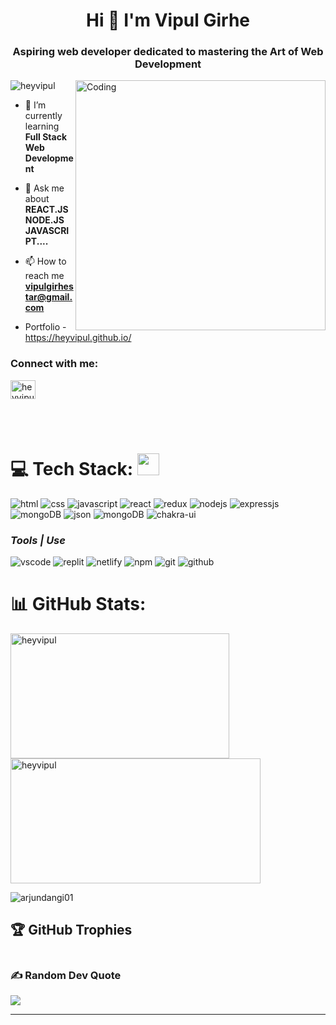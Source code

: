 <h1 align="center">Hi  👋 I'm Vipul Girhe</h1>
<h3 align="center">Aspiring web developer dedicated to mastering the Art of Web Development</h3>
<img  align="right" alt="Coding" width="400" src="https://media1.giphy.com/media/qgQUggAC3Pfv687qPC/giphy.gif" /> 

<p align="left"> <img src="https://komarev.com/ghpvc/?username=heyvipul&label=Profile%20views&color=0e75b6&style=flat" alt="heyvipul" /> </p>



- 🌱 I’m currently learning **Full Stack Web Development**

- 💬 Ask me about **REACT.JS NODE.JS JAVASCRIPT....**

- 📫 How to reach me **vipulgirhestar@gmail.com**
- Portfolio - https://heyvipul.github.io/

 
<h3 align="left">Connect with me:</h3>
<p align="left">
<a href="https://www.linkedin.com/in/vipul-girhe-237511231" target="blank"><img align="center" src="https://raw.githubusercontent.com/rahuldkjain/github-profile-readme-generator/master/src/images/icons/Social/linked-in-alt.svg" alt="heyvipul" height="30" width="40" /></a>
</p>
 <br/><br/>

# 💻 Tech Stack: <img src="https://camo.githubusercontent.com/beb64ff21c883e318e4f5db5231c2ba4175705bea1c9249e82a41ab375db4f75/68747470733a2f2f6d65646961322e67697068792e636f6d2f6d656469612f51737347456d706b79454f684243623765312f67697068792e6769663f6369643d656366303565343761306e336769316266716e74716d6f62386739616964316f796a327772336473336d67373030626c267269643d67697068792e676966" width="35"/>


<p align="left">
  <img src="https://img.shields.io/badge/html5-%23E34F26.svg?style=for-the-badge&logo=html5&logoColor=white" alt="html"/>
  <img src="https://img.shields.io/badge/css3-%231572B6.svg?style=for-the-badge&logo=css3&logoColor=white" alt="css"/>
  <img src="https://img.shields.io/badge/javascript-%23323330.svg?style=for-the-badge&logo=javascript&logoColor=%23F7DF1E" alt="javascript"/>
  <img src="https://img.shields.io/badge/react-%2320232a.svg?style=for-the-badge&logo=react&logoColor=%2361DAFB" alt="react"/>
  <img src="https://img.shields.io/badge/redux-%23593d88.svg?style=for-the-badge&logo=redux&logoColor=white" alt="redux"/>
  <img src="https://img.shields.io/badge/Node.js-339933?style=for-the-badge&logo=nodedotjs&logoColor=white" alt="nodejs" />
  <img src="https://img.shields.io/badge/express.js-%23404d59.svg?style=for-the-badge&logo=express&logoColor=%2361DAFB" alt="expressjs" />
  <img src="https://img.shields.io/badge/MongoDB-%234ea94b.svg?style=for-the-badge&logo=mongodb&logoColor=white" alt="mongoDB" />
  <img src="https://img.shields.io/badge/json-5E5C5C?style=for-the-badge&logo=json&logoColor=white" alt="json" />
    <img src="https://img.shields.io/badge/java-%234ea94b.svg?style=for-the-badge&logo=java&logoColor=white" alt="mongoDB" />
  <img src="https://img.shields.io/badge/Chakra--UI-319795?style=for-the-badge&logo=chakra-ui&logoColor=white" alt="chakra-ui" />
</p>

<h3><i>Tools | Use</i></h3>
<p align="left">
  <img src="https://img.shields.io/badge/VSCode-0078D4?style=for-the-badge&logo=visual%20studio%20code&logoColor=white" alt="vscode" />
  <img src="https://img.shields.io/badge/replit-667881?style=for-the-badge&logo=replit&logoColor=white" alt="replit" />
 
  <img src="https://img.shields.io/badge/Netlify-00C7B7?style=for-the-badge&logo=netlify&logoColor=white" alt="netlify" />


  <img src="https://img.shields.io/badge/NPM-%23000000.svg?style=for-the-badge&logo=npm&logoColor=white" alt="npm"/>

  <img src="https://img.shields.io/badge/Git-f44d27?style=for-the-badge&logo=git&logoColor=white" alt="git"/>

  <img src="https://img.shields.io/badge/GitHub-100000?style=for-the-badge&logo=github&logoColor=white" alt="github"/>
  
</p>


# 📊 GitHub Stats:
<p><img align="left" height="200" width="350" src="https://github-readme-stats.vercel.app/api/top-langs?username=heyvipul&show_icons=true&locale=en&layout=compact" alt="heyvipul" /></p>
<p>&nbsp;<img align="center" height="200" width="400" src="https://github-readme-stats.vercel.app/api?username=heyvipul&show_icons=true&locale=en" alt="heyvipul" /></p>

<p><img align="center" src="https://github-readme-streak-stats.herokuapp.com/?user=heyvipul&" alt="arjundangi01" /></p>



## 🏆 GitHub Trophies
<p align="left"  >
  <a href="https://github.com/heyvipul/github-profile-trophy"
    ><img
      src="https://github-profile-trophy.vercel.app/?username=heyvipul" 
      alt=""
  /></a>
</p>




### ✍️ Random Dev Quote
![](https://quotes-github-readme.vercel.app/api?type=horizontal)


---


<!-- Proudly created with GPRM ( https://gprm.itsvg.in ) -->
